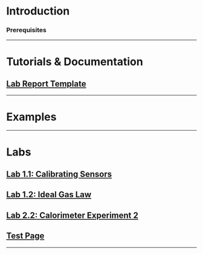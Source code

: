 # Introduction

### Prerequisites
***

# Tutorials & Documentation
## [Lab Report Template](https://github.com/MAE221/Thermodynamics-Lab/blob/master/ThermoLabReportTemplate.pdf)
***

# Examples
***

# Labs
## [Lab 1.1: Calibrating Sensors](https://github.com/MAE221/Thermodynamics-Lab/wiki/Lab-1.1)
## [Lab 1.2: Ideal Gas Law](https://github.com/MAE221/Thermodynamics-Lab/wiki/Lab-1.2)
## [Lab 2.2: Calorimeter Experiment 2](https://github.com/MAE221/Thermodynamics-Lab/wiki/Lab-2.2)
## [Test Page](https://github.com/MAE221/Thermodynamics-Lab/wiki/test)
***
